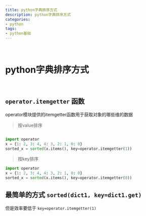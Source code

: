 ```yaml
---
title: python字典排序方式
description: python字典排序方式
categories:
- python
tags:
- python基础
---
```


<br>

# python字典排序方式

<br>


## `operator.itemgetter` 函数

operator模块提供的itemgetter函数用于获取对象的哪些维的数据

> 按value排序

```python

import operator
x = {1: 2, 3: 4, 4: 3, 2: 1, 0: 0}
sorted_x = sorted(x.items(), key=operator.itemgetter(1))


```

> 按key排序

```python
import operator
x = {1: 2, 3: 4, 4: 3, 2: 1, 0: 0}
sorted_x = sorted(x.items(), key=operator.itemgetter(0))

```

## 最简单的方式 `sorted(dict1, key=dict1.get)`

但是效率要低于  `key=operator.itemgetter(1)`




